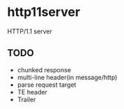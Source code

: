 # http11server

HTTP/1.1 server

## TODO

* chunked response
* multi-line header(in message/http)
* parse request target
* TE header
* Trailer
